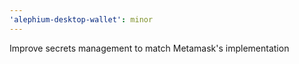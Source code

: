```yaml
---
'alephium-desktop-wallet': minor
---
```


Improve secrets management to match Metamask's implementation
